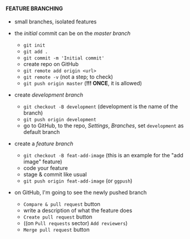 #### FEATURE BRANCHING

- small branches, isolated features
- the _initial_ commit can be on the _master branch_

  - `git init`
  - `git add .`
  - `git commit -m 'Initial commit'`
  - create repo on GitHub
  - `git remote add origin <url>`
  - `git remote -v` (not a step; to check)
  - `git push origin master` (**!!! ONCE**, it is allowed)

- create _development branch_

  - `git checkout -B development` (development is the name of the branch)
  - `git push origin development`
  - go to GitHub, to the repo, _Settings_, _Branches_, set `development` as default branch

- create a _feature branch_

  - `git checkout -B feat-add-image` (this is an example for the "add image" feature)
  - code your feature
  - stage & commit like usual
  - `git push origin feat-add-image` (or `ggpush`)

- on GitHub, I'm going to see the newly pushed branch
  - `Compare & pull request` button
  - write a description of what the feature does
  - `Create pull request` button
  - ((on `Pull requests` sector) `Add reviewers`)
  - `Merge pull request` button
